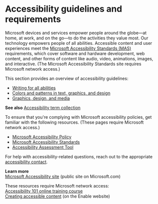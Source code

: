 # Accessibility guidelines and requirements

Microsoft
devices and services empower people around the globe—at home, at work,
and on the go—to do the activities they value most. Our technology
empowers people of all abilities. Accessible content and user experiences meet the [Microsoft Accessibility Standards (MAS)](https://microsoft.sharepoint.com/teams/msenable/Pages/AccessibilityStandard.aspx) requirements,
which cover software and hardware development, web content, and other
forms of content like audio, video, animations, images, and interactive.
(The Microsoft Accessibility Standards site requires Microsoft network access.)

This section provides an overview of accessibility guidelines:

  - [Writing for all abilities](/style-guide/accessibility/writing-all-abilities)
  - [Colors and patterns in text, graphics, and design](/style-guide/accessibility/colors-patterns-text-graphics-design) 
  - [Graphics, design, and media](/style-guide/accessibility/graphics-design-media)

**See also** [Accessibility term collection](/style-guide/a-z-word-list-term-collections/term-collections/accessibility-terms)

To ensure that you're complying with Microsoft accessibility policies, get
familiar with the following resources. (These pages require Microsoft
network access.)

  - [Microsoft Accessibility Policy](https://microsoft.sharepoint.com/sites/mspolicy/PRODUCTSSERVICES/Accessibility/Pages/Accessibility%20%20Microsoft%20Accessibility%20Policy.aspx)
  - [Microsoft Accessibility Standards](https://microsoft.sharepoint.com/teams/msenable/Pages/AccessibilityStandard.aspx)
  - [Accessibility Assessment Tool](http://cela-ra-aat-prod.azurewebsites.net/#/home)

For help with accessibility-related questions, reach out to the appropriate [accessibility contact](https://microsoft.sharepoint.com/teams/msenable/Pages/Contacts.aspx).

**Learn more**  
[Microsoft Accessibility site](https://www.microsoft.com/en-us/accessibility/ "Public-facing Accessibility site") (public site on Microsoft.com)  

These resources require Microsoft network access:  
[](https://microsoft.sharepoint.com/teams/msenable/_layouts/15/WopiFrame.aspx?sourcedoc=%7BADE99E75-48EF-4AEC-83C3-37701D0AF407%7D&file=MSEnable-EngineeringResources-InclusiveDesignBooklet.pdf&action=default)[Accessibility 101 online training course](https://aka.ms/accessibility101 "introductory training on accessibility")  
[Creating accessible content](https://microsoft.sharepoint.com/teams/msenable/Pages/CreatingAccessibleContent.aspx) (on the Enable website)  
